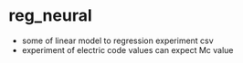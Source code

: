 # reg_neural

* some of linear model to regression experiment csv
* experiment of electric code values can expect Mc value
